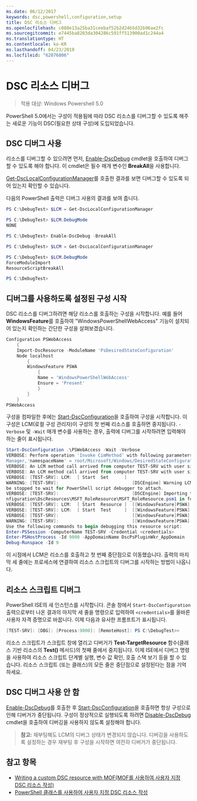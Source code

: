 ```yaml
---
ms.date: 06/12/2017
keywords: dsc,powershell,configuration,setup
title: DSC 리소스 디버그
ms.openlocfilehash: c088e13a25ba31ceebaf52b2d24b5d32b96ae2fc
ms.sourcegitcommit: e7445ba8203da304286c591ff513900ad1c244a4
ms.translationtype: HT
ms.contentlocale: ko-KR
ms.lasthandoff: 04/23/2019
ms.locfileid: "62076806"
---
```

# <a name="debugging-dsc-resources"></a>DSC 리소스 디버그

> 적용 대상: Windows Powershell 5.0

PowerShell 5.0에서는 구성이 적용됨에 따라 DSC 리소스를 디버그할 수 있도록 해주는 새로운 기능이 DSC(필요한 상태 구성)에 도입되었습니다.

## <a name="enabling-dsc-debugging"></a>DSC 디버그 사용
리소스를 디버그할 수 있으려면 먼저, [Enable-DscDebug](/powershell/module/PSDesiredStateConfiguration/Enable-DscDebug) cmdlet을 호출하여 디버그할 수 있도록 해야 합니다.
이 cmdlet은 필수 매개 변수인 **BreakAll**을 사용합니다.

[Get-DscLocalConfigurationManager](/powershell/module/PSDesiredStateConfiguration/Get-DscLocalConfigurationManager)를 호출한 결과를 보면 디버그할 수 있도록 되어 있는지 확인할 수 있습니다.

다음의 PowerShell 출력은 디버그 사용의 결과를 보여 줍니다.


```powershell
PS C:\DebugTest> $LCM = Get-DscLocalConfigurationManager

PS C:\DebugTest> $LCM.DebugMode
NONE

PS C:\DebugTest> Enable-DscDebug -BreakAll

PS C:\DebugTest> $LCM = Get-DscLocalConfigurationManager

PS C:\DebugTest> $LCM.DebugMode
ForceModuleImport
ResourceScriptBreakAll

PS C:\DebugTest>
```


## <a name="starting-a-configuration-with-debug-enabled"></a>디버그를 사용하도록 설정된 구성 시작
DSC 리소스를 디버그하려면 해당 리소스를 호출하는 구성을 시작합니다.
예를 들어 **WindowsFeature**를 호출하여 "WindowsPowerShellWebAccess" 기능이 설치되어 있는지 확인하는 간단한 구성을 살펴보겠습니다.

```powershell
Configuration PSWebAccess
    {
    Import-DscResource -ModuleName 'PsDesiredStateConfiguration'
    Node localhost
        {
        WindowsFeature PSWA
            {
            Name = 'WindowsPowerShellWebAccess'
            Ensure = 'Present'
            }
        }
    }
PSWebAccess
```
구성을 컴파일한 후에는 [Start-DscConfiguration](/powershell/module/psdesiredstateconfiguration/start-dscconfiguration)을 호출하여 구성을 시작합니다.
이 구성은 LCM(로컬 구성 관리자)이 구성의 첫 번째 리소스를 호출하면 중지됩니다.
`-Verbose` 및 `-Wait` 매개 변수를 사용하는 경우, 출력에 디버그를 시작하려면 입력해야 하는 줄이 표시됩니다.

```powershell
Start-DscConfiguration .\PSWebAccess -Wait -Verbose
VERBOSE: Perform operation 'Invoke CimMethod' with following parameters, ''methodName' = SendConfigurationApply,'className' = MSFT_DSCLocalConfiguration
Manager,'namespaceName' = root/Microsoft/Windows/DesiredStateConfiguration'.
VERBOSE: An LCM method call arrived from computer TEST-SRV with user sid S-1-5-21-2127521184-1604012920-1887927527-108583.
VERBOSE: An LCM method call arrived from computer TEST-SRV with user sid S-1-5-21-2127521184-1604012920-1887927527-108583.
VERBOSE: [TEST-SRV]: LCM:  [ Start  Set      ]
WARNING: [TEST-SRV]:                            [DSCEngine] Warning LCM is in Debug 'ResourceScriptBreakAll' mode.  Resource script processing will
be stopped to wait for PowerShell script debugger to attach.
VERBOSE: [TEST-SRV]:                            [DSCEngine] Importing the module C:\WINDOWS\system32\WindowsPowerShell\v1.0\Modules\PSDesiredStateCo
nfiguration\DscResources\MSFT_RoleResource\MSFT_RoleResource.psm1 in force mode.
VERBOSE: [TEST-SRV]: LCM:  [ Start  Resource ]  [[WindowsFeature]PSWA]
VERBOSE: [TEST-SRV]: LCM:  [ Start  Test     ]  [[WindowsFeature]PSWA]
VERBOSE: [TEST-SRV]:                            [[WindowsFeature]PSWA] Importing the module MSFT_RoleResource in force mode.
WARNING: [TEST-SRV]:                            [[WindowsFeature]PSWA] Resource is waiting for PowerShell script debugger to attach.
Use the following commands to begin debugging this resource script:
Enter-PSSession -ComputerName TEST-SRV -Credential <credentials>
Enter-PSHostProcess -Id 9000 -AppDomainName DscPsPluginWkr_AppDomain
Debug-Runspace -Id 9
```
이 시점에서 LCM은 리소스를 호출하고 첫 번째 중단점으로 이동했습니다.
출력의 마지막 세 줄에는 프로세스에 연결하여 리소스 스크립트의 디버그를 시작하는 방법이 나옵니다.

## <a name="debugging-the-resource-script"></a>리소스 스크립트 디버그

PowerShell ISE의 새 인스턴스를 시작합니다.
콘솔 창에서 `Start-DscConfiguration` 출력으로부터 나온 결과의 마지막 세 줄을 명령으로 입력하여 `<credentials>`를 올바른 사용자 자격 증명으로 바꿉니다.
이제 다음과 유사한 프롬프트가 표시됩니다.

```powershell
[TEST-SRV]: [DBG]: [Process:9000]: [RemoteHost]: PS C:\DebugTest>>
```

리소스 스크립트가 스크립트 창에 열리고 디버거가 **Test-TargetResource** 함수(클래스 기반 리소스의 **Test()** 메서드)의 첫째 줄에서 중지됩니다.
이제 ISE에서 디버그 명령을 사용하여 리소스 스크립트 단계별 실행, 변수 값 확인, 호출 스택 보기 등을 할 수 있습니다. 리소스 스크립트 (또는 클래스)의 모든 줄은 중단점으로 설정된다는 점을 기억하세요.

## <a name="disabling-dsc-debugging"></a>DSC 디버그 사용 안 함

[Enable-DscDebug](/powershell/module/PSDesiredStateConfiguration/Enable-DscDebug)를 호출한 후 [Start-DscConfiguration](/powershell/module/psdesiredstateconfiguration/start-dscconfiguration)을 호출하면 항상 구성으로 인해 디버거가 중단됩니다. 구성이 정상적으로 실행되도록 하려면 [Disable-DscDebug](/powershell/module/PSDesiredStateConfiguration/Disable-DscDebug) cmdlet을 호출하여 디버깅을 사용하지 않도록 설정해야 합니다.

>**참고:** 재부팅해도 LCM의 디버그 상태가 변경되지 않습니다. 디버깅을 사용하도록 설정하는 경우 재부팅 후 구성을 시작하면 여전히 디버거가 중단됩니다.

## <a name="see-also"></a>참고 항목

- [Writing a custom DSC resource with MOF(MOF를 사용하여 사용자 지정 DSC 리소스 작성)](../resources/authoringResourceMOF.md)
- [PowerShell 클래스를 사용하여 사용자 지정 DSC 리소스 작성](../resources/authoringResourceClass.md)
